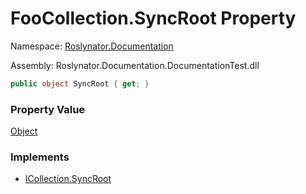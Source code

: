# FooCollection\.SyncRoot Property

Namespace: [Roslynator.Documentation](../../README.md)

Assembly: Roslynator\.Documentation\.DocumentationTest\.dll

```csharp
public object SyncRoot { get; }
```

### Property Value

[Object](https://docs.microsoft.com/en-us/dotnet/api/system.object)

### Implements

* [ICollection.SyncRoot](https://docs.microsoft.com/en-us/dotnet/api/system.collections.icollection.syncroot)

